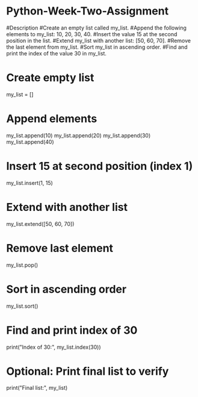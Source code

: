 # Python-Week-Two-Assignment
#Description
#Create an empty list called my_list.
#Append the following elements to my_list: 10, 20, 30, 40.
#Insert the value 15 at the second position in the list.
#Extend my_list with another list: [50, 60, 70].
#Remove the last element from my_list.
#Sort my_list in ascending order.
#Find and print the index of the value 30 in my_list.

# Create empty list
my_list = []

# Append elements
my_list.append(10)
my_list.append(20)
my_list.append(30)
my_list.append(40)

# Insert 15 at second position (index 1)
my_list.insert(1, 15)

# Extend with another list
my_list.extend([50, 60, 70])

# Remove last element
my_list.pop()

# Sort in ascending order
my_list.sort()

# Find and print index of 30
print("Index of 30:", my_list.index(30))

# Optional: Print final list to verify
print("Final list:", my_list)
